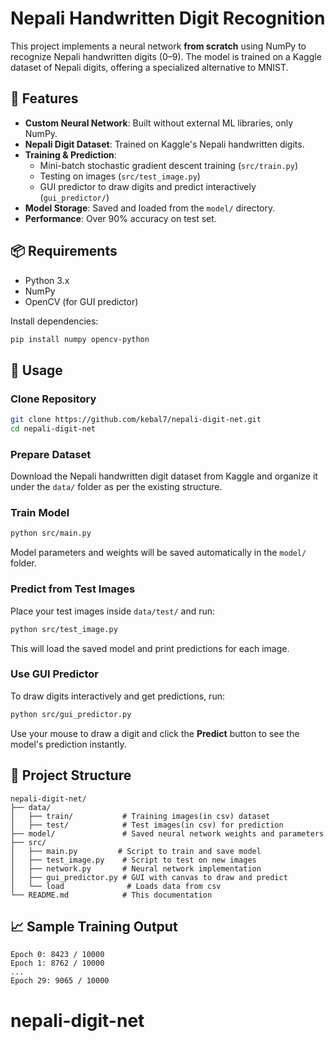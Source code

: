 # Nepali Handwritten Digit Recognition

This project implements a neural network **from scratch** using NumPy to recognize Nepali handwritten digits (0–9). The model is trained on a Kaggle dataset of Nepali digits, offering a specialized alternative to MNIST.

## 🧠 Features

- **Custom Neural Network**: Built without external ML libraries, only NumPy.
- **Nepali Digit Dataset**: Trained on Kaggle's Nepali handwritten digits.
- **Training & Prediction**:
  - Mini-batch stochastic gradient descent training (`src/train.py`)
  - Testing on images (`src/test_image.py`)
  - GUI predictor to draw digits and predict interactively (`gui_predictor/`)
- **Model Storage**: Saved and loaded from the `model/` directory.
- **Performance**: Over 90% accuracy on test set.

## 📦 Requirements

- Python 3.x
- NumPy
- OpenCV (for GUI predictor)

Install dependencies:

```bash
pip install numpy opencv-python
```

## 🚀 Usage

### Clone Repository

```bash
git clone https://github.com/kebal7/nepali-digit-net.git
cd nepali-digit-net
```

### Prepare Dataset

Download the Nepali handwritten digit dataset from Kaggle and organize it under the `data/` folder as per the existing structure.

### Train Model

```bash
python src/main.py
```

Model parameters and weights will be saved automatically in the `model/` folder.

### Predict from Test Images

Place your test images inside `data/test/` and run:

```bash
python src/test_image.py
```

This will load the saved model and print predictions for each image.

### Use GUI Predictor

To draw digits interactively and get predictions, run:

```bash
python src/gui_predictor.py
```

Use your mouse to draw a digit and click the **Predict** button to see the model's prediction instantly.

## 📂 Project Structure

```
nepali-digit-net/
├── data/
│   ├── train/           # Training images(in csv) dataset
│   ├── test/            # Test images(in csv) for prediction
├── model/               # Saved neural network weights and parameters
├── src/
│   ├── main.py         # Script to train and save model
│   ├── test_image.py    # Script to test on new images
│   ├── network.py       # Neural network implementation
│   ├── gui_predictor.py # GUI with canvas to draw and predict
│   └── load              # Loads data from csv
└── README.md            # This documentation
```

## 📈 Sample Training Output

```
Epoch 0: 8423 / 10000
Epoch 1: 8762 / 10000
...
Epoch 29: 9065 / 10000
```


# nepali-digit-net
